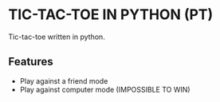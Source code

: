 
# TIC-TAC-TOE IN PYTHON (PT)

Tic-tac-toe written in python.



## Features

- Play against a friend mode
- Play against computer mode (IMPOSSIBLE TO WIN)

